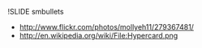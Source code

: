 !SLIDE smbullets

* http://www.flickr.com/photos/mollyeh11/279367481/
* http://en.wikipedia.org/wiki/File:Hypercard.png
